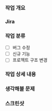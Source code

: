 ### 작업 개요
<!--
  ex) 고양이가 야옹 소리를 내도록 수정
-->
### Jira
<!--
  ex) BAEMIN-1004
-->
### 작업 분류
- [ ] 버그 수정
- [ ] 신규 기능
- [ ] 프로젝트 구조 변경
<!--
  - [ ] 버그 수정
  - [x] 신규 기능
  - [ ] 프로젝트 구조 변경
-->
### 작업 상세 내용
<!--
  ex) 
  1. 네 발 짐승 클래스에 `크앙` 함수 추가
  2. 고양이 클래스에서 `크앙` 함수에 `미야아옹.wav` 재생시킴
-->
### 생각해볼 문제
<!--
  ex) 
  1. wav 파일을 매번 입력하기 귀찮겠다.
-->
### 스크린샷
<!--
 이해를 돕기 위한 스크린샷 첨부
-->
